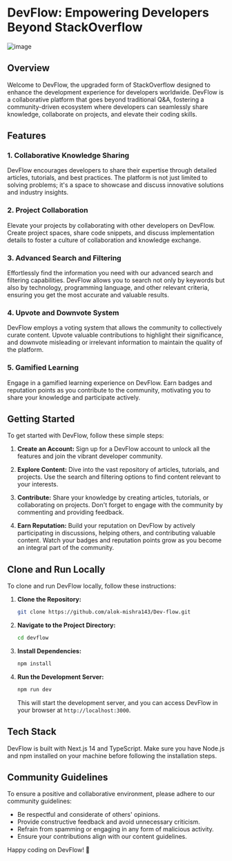 # DevFlow: Empowering Developers Beyond StackOverflow


![image](https://github.com/alok-mishra143/Dev-flow/assets/100504874/4b549597-c6cd-4f80-bff5-c843cbf8988e)


## Overview

Welcome to DevFlow, the upgraded form of StackOverflow designed to enhance the development experience for developers worldwide. DevFlow is a collaborative platform that goes beyond traditional Q&A, fostering a community-driven ecosystem where developers can seamlessly share knowledge, collaborate on projects, and elevate their coding skills.

## Features

### 1. **Collaborative Knowledge Sharing**

DevFlow encourages developers to share their expertise through detailed articles, tutorials, and best practices. The platform is not just limited to solving problems; it's a space to showcase and discuss innovative solutions and industry insights.

### 2. **Project Collaboration**

Elevate your projects by collaborating with other developers on DevFlow. Create project spaces, share code snippets, and discuss implementation details to foster a culture of collaboration and knowledge exchange.

### 3. **Advanced Search and Filtering**

Effortlessly find the information you need with our advanced search and filtering capabilities. DevFlow allows you to search not only by keywords but also by technology, programming language, and other relevant criteria, ensuring you get the most accurate and valuable results.

### 4. **Upvote and Downvote System**

DevFlow employs a voting system that allows the community to collectively curate content. Upvote valuable contributions to highlight their significance, and downvote misleading or irrelevant information to maintain the quality of the platform.

### 5. **Gamified Learning**

Engage in a gamified learning experience on DevFlow. Earn badges and reputation points as you contribute to the community, motivating you to share your knowledge and participate actively.

## Getting Started

To get started with DevFlow, follow these simple steps:

1. **Create an Account:** Sign up for a DevFlow account to unlock all the features and join the vibrant developer community.

2. **Explore Content:** Dive into the vast repository of articles, tutorials, and projects. Use the search and filtering options to find content relevant to your interests.

3. **Contribute:** Share your knowledge by creating articles, tutorials, or collaborating on projects. Don't forget to engage with the community by commenting and providing feedback.

4. **Earn Reputation:** Build your reputation on DevFlow by actively participating in discussions, helping others, and contributing valuable content. Watch your badges and reputation points grow as you become an integral part of the community.

## Clone and Run Locally

To clone and run DevFlow locally, follow these instructions:

1. **Clone the Repository:**
   ```bash
   git clone https://github.com/alok-mishra143/Dev-flow.git
   ```

2. **Navigate to the Project Directory:**
   ```bash
   cd devflow
   ```

3. **Install Dependencies:**
   ```bash
   npm install
   ```

4. **Run the Development Server:**
   ```bash
   npm run dev
   ```

   This will start the development server, and you can access DevFlow in your browser at `http://localhost:3000`.

## Tech Stack

DevFlow is built with Next.js 14 and TypeScript. Make sure you have Node.js and npm installed on your machine before following the installation steps.

## Community Guidelines

To ensure a positive and collaborative environment, please adhere to our community guidelines:

- Be respectful and considerate of others' opinions.
- Provide constructive feedback and avoid unnecessary criticism.
- Refrain from spamming or engaging in any form of malicious activity.
- Ensure your contributions align with our content guidelines.



Happy coding on DevFlow! 🚀
